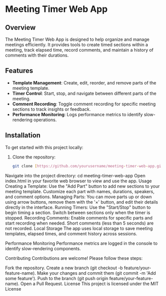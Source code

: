 # Meeting Timer Web App

## Overview

The Meeting Timer Web App is designed to help organize and manage meetings efficiently. It provides tools to create timed sections within a meeting, track elapsed time, record comments, and maintain a history of comments with their durations.

## Features

- **Template Management**: Create, edit, reorder, and remove parts of the meeting template.
- **Timer Control**: Start, stop, and navigate between different parts of the meeting.
- **Comment Recording**: Toggle comment recording for specific meeting sections to track insights or feedback.
- **Performance Monitoring**: Logs performance metrics to identify slow-rendering operations.

## Installation

To get started with this project locally:

1. Clone the repository:
   ```bash
   git clone [https://github.com/yourusername/meeting-timer-web-app.git](https://github.com/bytesnotbits/LifeandMinistryTimer)
Navigate into the project directory:
cd meeting-timer-web-app
Open index.html in your favorite web browser to view and use the app.
Usage
Creating a Template: Use the "Add Part" button to add new sections to your meeting template. Customize each part with names, durations, speakers, and comment options.
Managing Parts: You can move parts up or down using arrow buttons, remove them with the '×' button, and edit their details directly in the interface.
Running Timers: Use the "Start/Stop" button to begin timing a section. Switch between sections only when the timer is stopped.
Recording Comments: Enable comments for specific parts and start recording when needed. Short comments (less than 5 seconds) are not recorded.
Local Storage
The app uses local storage to save meeting templates, elapsed times, and comment history across sessions.

Performance Monitoring
Performance metrics are logged in the console to identify slow-rendering components.

Contributing
Contributions are welcome! Please follow these steps:

Fork the repository.
Create a new branch (git checkout -b feature/your-feature-name).
Make your changes and commit them (git commit -m 'Add some feature').
Push to the branch (git push origin feature/your-feature-name).
Open a Pull Request.
License
This project is licensed under the MIT License
